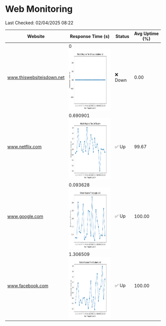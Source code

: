 # Web Monitoring

Last Checked: 02/04/2025 08:22

| Website | Response Time (s) | Status | Avg Uptime (%) |
|---------|-------------------|--------|----------------|
| www.thiswebsiteisdown.net | 0 <br> <img src="graph/thiswebsiteisdown.net.png" alt="Graph" width="200" height="200">  | ❌ Down | 0.00 |
| www.netflix.com | 0.690901 <br> <img src="graph/netflix.com.png" alt="Graph" width="200" height="200">  | ✅ Up | 99.67 |
| www.google.com | 0.093628 <br> <img src="graph/google.com.png" alt="Graph" width="200" height="200">  | ✅ Up | 100.00 |
| www.facebook.com | 1.306509 <br> <img src="graph/facebook.com.png" alt="Graph" width="200" height="200">  | ✅ Up | 100.00 |
